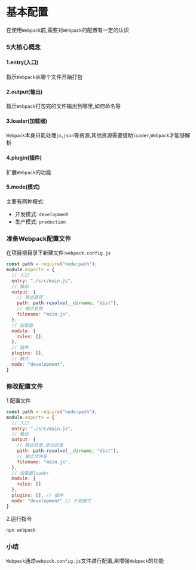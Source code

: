 <h1>基本配置</h1>

在使用`Webpack`前,需要对`Webpack`的配置有一定的认识
### 5大核心概念
#### 1.entry(入口)
指示`Webpack`从哪个文件开始打包
#### 2.output(输出)
指示`Webpack`打包完的文件输出到哪里,如何命名等
#### 3.loader(加载器)
`Webpack`本身只能处理`js`,`json`等资源,其他资源需要借助`loader`,`Webpack`才能够解析
#### 4.plugin(插件)
扩展`Webpack`的功能
#### 5.mode(模式)
主要有两种模式:
* 开发模式: `development`
* 生产模式: `production`
### 准备Webpack配置文件
在项目根目录下新建文件:`webpack.config.js`
```javascript title="webpack.config.js"
const path = require("node:path");
module.exports = {
  // 入口
  entry: "./src/main.js",
  // 输出
  output: {
    // 输出路径
    path: path.resolve(__dirname, "dist"),
    // 输出名称
    filename: "main.js",
  },
  // 加载器
  module: {
    rules: [],
  },
  // 插件
  plugins: [],
  // 模式
  mode: "development",
}
```
### 修改配置文件
1.配置文件
```javascript title="webpack.config.js"
const path = require("node:path");
module.exports = {
  // 入口
  entry: "./src/main.js",
  // 输出
  output: {
    // 输出目录,绝对目录
    path: path.resolve(__dirname, "dist"),
    // 输出文件名
    filename: "main.js",
  },
  // 加载器loader
  module: {
    rules: []
  },
  plugins: [], // 插件
  mode: "development" // 开发模式
}
```
2.运行指令
```bash
npx webpack
```
### 小结
`Webpack`通过`webpack.config.js`文件进行配置,来增强`Webpack`的功能
